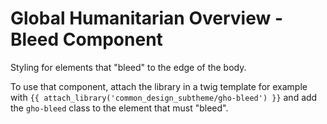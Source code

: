 Global Humanitarian Overview - Bleed Component
==============================================

Styling for elements that "bleed" to the edge of the body.

To use that component, attach the library in a twig template for example with
`{{ attach_library('common_design_subtheme/gho-bleed') }}` and add the
`gho-bleed` class to the element that must "bleed".
